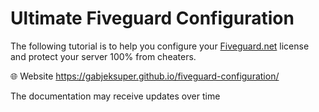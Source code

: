 # Ultimate Fiveguard Configuration
The following tutorial is to help you configure your [Fiveguard.net](https://fiveguard.net/) license and protect your server 100% from cheaters.


🌐 Website https://gabjeksuper.github.io/fiveguard-configuration/

The documentation may receive updates over time
